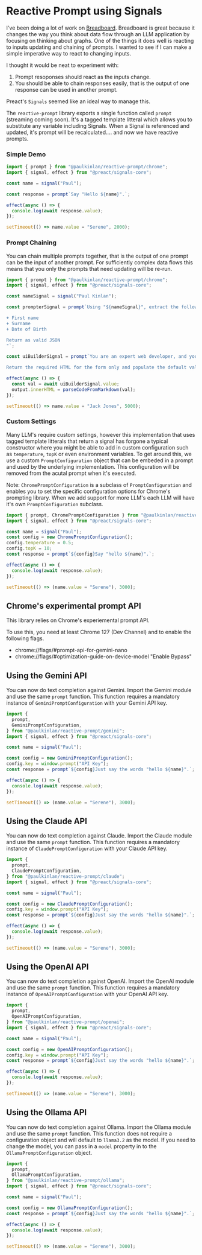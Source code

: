 # Reactive Prompt using Signals

I've been doing a lot of work on [Breadboard](https://github.com/breadboard-ai/breadboard). Breadboard is great because it changes the way you think about data flow through an LLM application by focusing on thinking about graphs. One of the things it does well is reacting to inputs updating and chaining of prompts. I wanted to see if I can make a simple imperative way to react to changing inputs.

I thought it would be neat to experiment with:

1. Prompt resoponses should react as the inputs change.
2. You should be able to chain responses easily, that is the output of one response can be used in another prompt.

Preact's `Signals` seemed like an ideal way to manage this.

The `reactive-prompt` library exports a single function called `prompt` (streaming coming soon). It's a tagged template litteral which allows you to substitute any variable including Signals. When a Signal is referenced and updated, it's prompt will be recalculated.... and now we have reactive prompts.

### Simple Demo

```JavaScript
import { prompt } from "@paulkinlan/reactive-prompt/chrome";
import { signal, effect } from "@preact/signals-core";

const name = signal("Paul");

const response = prompt`Say "Hello ${name}".`;

effect(async () => {
  console.log(await response.value);
});

setTimeout(() => name.value = "Serene", 2000);
```

### Prompt Chaining

You can chain multiple prompts together, that is the output of one prompt can be the input of another prompt. For sufficiently complex data flows this means that you only the prompts that need updating will be re-run.

```JavaScript
import { prompt } from "@paulkinlan/reactive-prompt/chrome";
import { signal, effect } from "@preact/signals-core";

const nameSignal = signal("Paul Kinlan");

const prompterSignal = prompt`Using "${nameSignal}", extract the following data:

+ First name
+ Surname
+ Date of Birth

Return as valid JSON
"`;

const uiBuilderSignal = prompt`You are an expert web developer, and you have been tasked with creating a form for a client. The form should have the following fields: "${prompterSignal}".

Return the required HTML for the form only and populate the default values.`;

effect(async () => {
  const val = await uiBuilderSignal.value;
  output.innerHTML = parseCodeFromMarkdown(val);
});

setTimeout(() => name.value = "Jack Jones", 5000);
```

### Custom Settings

Many LLM's require custom settings, however this implementation that uses tagged template litterals that return a signal has forgone a typical constructor where you might be able to add in custom configuration such as `temperature`, `topK` or even environment variables. To get around this, we use a custom `PromptConfiguration` object that can be embeded in a prompt and used by the underlying implementation. This configuration will be removed from the acutal prompt when it's executed.

Note: `ChromePromptConfiguration` is a subclass of `PromptConfiguration` and enables you to set the specific configuration options for Chrome's prompting library. When we add support for more LLM's each LLM will have it's own `PromptConfiguration` subclass.

```JavaScript
import { prompt, ChromePromptConfiguration } from "@paulkinlan/reactive-prompt/chrome";
import { signal, effect } from "@preact/signals-core";

const name = signal("Paul");
const config = new ChromePromptConfiguration();
config.temperature = 0.5;
config.topK = 10;
const response = prompt`${config}Say "hello ${name}".`;

effect(async () => {
  console.log(await response.value);
});

setTimeout(() => (name.value = "Serene"), 3000);
```

## Chrome's experimental prompt API

This library relies on Chrome's experiemental prompt API.

To use this, you need at least Chrome 127 (Dev Channel) and to enable the following flags.

- chrome://flags/#prompt-api-for-gemini-nano
- chrome://flags/#optimization-guide-on-device-model "Enable Bypass"

## Using the Gemini API

You can now do text completion against Gemini. Import the Gemini module
and use the same `prompt` function. This function requires a mandatory instance of `GeminiPromptConfiguration` with your Gemini API key.

```JavaScript
import {
  prompt,
  GeminiPromptConfiguration,
} from "@paulkinlan/reactive-prompt/gemini";
import { signal, effect } from "@preact/signals-core";

const name = signal("Paul");

const config = new GeminiPromptConfiguration();
config.key = window.prompt("API Key");
const response = prompt`${config}Just say the words "hello ${name}".`;

effect(async () => {
  console.log(await response.value);
});

setTimeout(() => (name.value = "Serene"), 3000);
```

## Using the Claude API

You can now do text completion against Claude. Import the Claude module
and use the same `prompt` function. This function requires a mandatory instance of `ClaudePromptConfiguration` with your Claude API key.

```JavaScript
import {
  prompt,
  ClaudePromptConfiguration,
} from "@paulkinlan/reactive-prompt/claude";
import { signal, effect } from "@preact/signals-core";

const name = signal("Paul");

const config = new ClaudePromptConfiguration();
config.key = window.prompt("API Key");
const response = prompt`${config}Just say the words "hello ${name}".`;

effect(async () => {
  console.log(await response.value);
});

setTimeout(() => (name.value = "Serene"), 3000);
```

## Using the OpenAI API

You can now do text completion against OpenAI. Import the OpenAI module
and use the same `prompt` function. This function requires a mandatory instance of `OpenAIPromptConfiguration` with your OpenAI API key.

```JavaScript
import {
  prompt,
  OpenAIPromptConfiguration,
} from "@paulkinlan/reactive-prompt/openai";
import { signal, effect } from "@preact/signals-core";

const name = signal("Paul");

const config = new OpenAIPromptConfiguration();
config.key = window.prompt("API Key");
const response = prompt`${config}Just say the words "hello ${name}".`;

effect(async () => {
  console.log(await response.value);
});

setTimeout(() => (name.value = "Serene"), 3000);
```

## Using the Ollama API

You can now do text completion against Ollama. Import the Ollama module
and use the same `prompt` function. This function does not require a configuration object and will default to `llama3.2` as the model. If you need to change the model, you can pass in a `model` property in to the `OllamaPromptConfiguration` object.

```JavaScript
import {
  prompt,
  OllamaPromptConfiguration,
} from "@paulkinlan/reactive-prompt/ollama";
import { signal, effect } from "@preact/signals-core";

const name = signal("Paul");

const config = new OllamaPromptConfiguration();
const response = prompt`${config}Just say the words "hello ${name}".`;

effect(async () => {
  console.log(await response.value);
});

setTimeout(() => (name.value = "Serene"), 3000);

```
